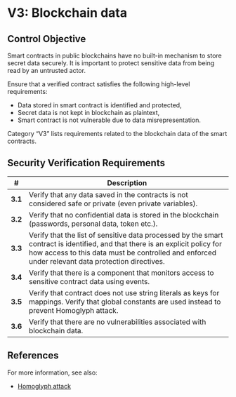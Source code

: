 # V3: Blockchain data

## Control Objective

Smart contracts in public blockchains have no built-in mechanism to store secret data securely. It is important to protect sensitive data from being read by an untrusted actor.

Ensure that a verified contract satisfies the following high-level requirements:
* Data stored in smart contract is identified and protected,
* Secret data is not kept in blockchain as plaintext,
* Smart contract is not vulnerable due to data misrepresentation.

Category “V3” lists requirements related to the blockchain data of the smart contracts.

## Security Verification Requirements

| # | Description |
| --- | --- |
| **3.1** | Verify that any data saved in the contracts is not considered safe or private (even private variables). | 
| **3.2** | Verify that no confidential data is stored in the blockchain (passwords, personal data, token etc.). | 
| **3.3** | Verify that the list of sensitive data processed by the smart contract is identified, and that there is an explicit policy for how access to this data must be controlled and enforced under relevant data protection directives. | 
| **3.4** | Verify that there is a component that monitors access to sensitive contract data using events. | 
| **3.5** | Verify that contract does not use string literals as keys for mappings. Verify that global constants are used instead to prevent Homoglyph attack. | 
| **3.6** | Verify that there are no vulnerabilities associated with blockchain data. | 


## References

For more information, see also:

* [Homoglyph attack](https://github.com/Arachnid/uscc/tree/master/submissions-2017/marcogiglio)
